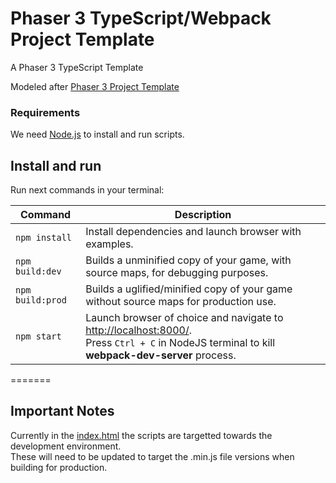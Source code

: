 # Phaser 3 TypeScript/Webpack Project Template

A Phaser 3 TypeScript Template

Modeled after [Phaser 3 Project Template](https://github.com/photonstorm/phaser3-project-template)

### Requirements

We need [Node.js](https://nodejs.org) to install and run scripts.

## Install and run

Run next commands in your terminal:

| Command | Description |
|---------|-------------|
| `npm install` | Install dependencies and launch browser with examples.|
| `npm build:dev` | Builds a unminified copy of your game, with source maps, for debugging purposes. |
| `npm build:prod` | Builds a uglified/minified copy of your game without source maps for production use. |
| `npm start` | Launch browser of choice and navigate to [http://localhost:8000/](http://localhost:8000/). <br> Press `Ctrl + C` in NodeJS terminal to kill **webpack-dev-server** process. |
=======

## Important Notes

Currently in the [index.html](https://github.com/wtravO/phaser3-typescript-template/blob/master/index.html) the scripts are targetted towards the development environment.<br>These will need to be updated to target the .min.js file versions when building for production.

